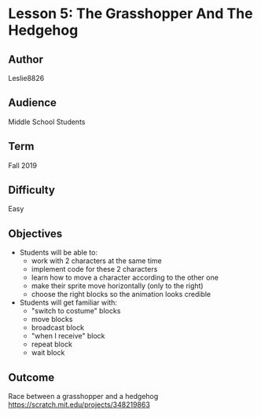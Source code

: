 # Lesson 5: The Grasshopper And The Hedgehog

## Author
Leslie8826

## Audience 
Middle School Students

## Term
Fall 2019

## Difficulty
Easy

## Objectives 
  - Students will be able to: 
       * work with 2 characters at the same time
       * implement code for these 2 characters
       * learn how to move a character according to the other one
       * make their sprite move horizontally (only to the right)
       * choose the right blocks so the animation looks credible
  - Students will get familiar with:
       * "switch to costume" blocks
       * move blocks
       * broadcast block
       * "when I receive" block
       * repeat block
       * wait block

## Outcome
Race between a grasshopper and a hedgehog <br>
https://scratch.mit.edu/projects/348219863
